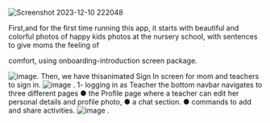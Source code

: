 ![Screenshot 2023-12-10 222048](https://github.com/masamasri01/mommy-bridge-app-gp/blob/main/assets/93089580/fc73fb11-018e-4773-974a-acee10c30b2f.png)

First,and for the first time running this app, it starts with
beautiful and colorful photos of happy kids photos at the
nursery school, with sentences to give moms the feeling of

comfort, using onboarding-introduction screen package.

![image](https://github.com/masamasri01/mommy-bridge-app-gp/assets/93089580/0205147e-4e9b-4b92-99ac-550dfb78f178).
Then, we have thisanimated Sign In
screen for mom and
teachers to sign in.
![image](https://github.com/masamasri01/mommy-bridge-app-gp/assets/93089580/1efb8873-e672-47cf-a5b6-51746ceb69f4)
.
1- logging in as Teacher
the bottom navbar navigates to three different pages
● the Profile page where a teacher can edit her
personal details and profile photo,
● a chat section.
● commands to add and share activities.
![image](https://github.com/masamasri01/mommy-bridge-app-gp/assets/93089580/6238e3ed-9857-4586-8bd7-d5401a5a0f7d)
.
